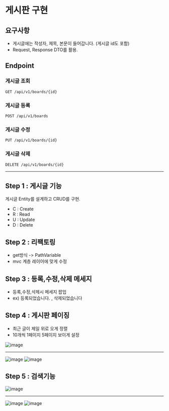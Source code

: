 # 게시판 구현

## 요구사항

+ 게시글에는 작성자, 제목, 본문이 들어갑니다. (게시글 id도 포함)
+ Request, Response DTO를 활용.
## Endpoint

### 게시글 조회

`GET /api/v1/boards/{id}`

### 게시글 등록

`POST /api/v1/boards`

### 게시글 수정

`PUT /api/v1/boards/{id}`

### 게시글 삭제

`DELETE /api/v1/boards/{id}`

---

## Step 1 : 게시글 기능

게시글 Entity를 설계하고 CRUD를 구현.
- C : Create
- R : Read
- U : Update
- D : Delete

## Step 2 : 리팩토링
- get방식 -> PathVariable
- mvc 계층 레이어에 맞게 수정

## Step 3 : 등록,수정,삭제 메세지
- 등록,수정,삭제시 메세지 팝업 
- ex) 등록되었습니다. , 삭제되었습니다

## Step 4 : 게시판 페이징
- 최근 글이 제일 위로 오게 정렬
- 10개씩 1페이지 5페이지 보이게 설정

![image](https://user-images.githubusercontent.com/58171107/206862222-845d1edf-c627-445b-9c34-c58c998a5f4d.png)

---

![image](https://user-images.githubusercontent.com/58171107/206861857-b11b04fc-c71a-4c06-a930-6005eaacaf8d.png)
![image](https://user-images.githubusercontent.com/58171107/206861869-cad2d17f-f6f0-477f-96b9-d8170d07a716.png)

## Step 5 : 검색기능

![image](https://user-images.githubusercontent.com/58171107/206865957-f5ed8c76-3d15-410e-82f8-34a2e164155c.png)

---
![image](https://user-images.githubusercontent.com/58171107/206866020-817cb8c7-9cd8-4d11-9408-b6cfed7b5283.png)
![image](https://user-images.githubusercontent.com/58171107/206866002-5b99ffe9-a9aa-4408-95c2-2bbc107eafe5.png)



